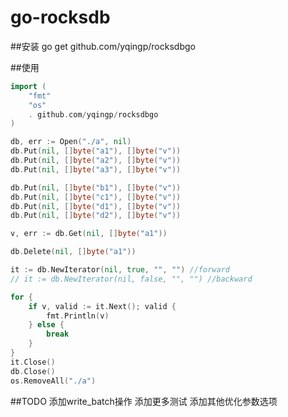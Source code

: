 # go-rocksdb

##安装
	go get github.com/yqingp/rocksdbgo


##使用
```go
import (
	"fmt"
	"os"
	. github.com/yqingp/rocksdbgo
)

db, err := Open("./a", nil)
db.Put(nil, []byte("a1"), []byte("v"))
db.Put(nil, []byte("a2"), []byte("v"))
db.Put(nil, []byte("a3"), []byte("v"))

db.Put(nil, []byte("b1"), []byte("v"))
db.Put(nil, []byte("c1"), []byte("v"))
db.Put(nil, []byte("d1"), []byte("v"))
db.Put(nil, []byte("d2"), []byte("v"))

v, err := db.Get(nil, []byte("a1"))

db.Delete(nil, []byte("a1"))

it := db.NewIterator(nil, true, "", "") //forward
// it := db.NewIterator(nil, false, "", "") //backward

for {
	if v, valid := it.Next(); valid {
		fmt.Println(v)
	} else {
		break
	}
}
it.Close()
db.Close()
os.RemoveAll("./a")
```


##TODO
	添加write_batch操作
	添加更多测试
	添加其他优化参数选项
